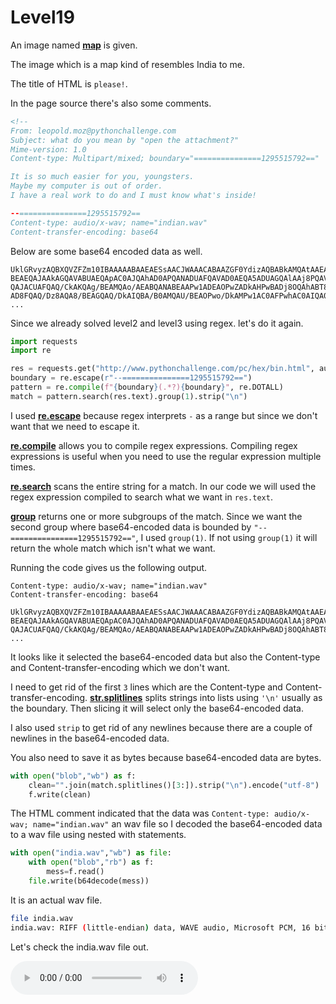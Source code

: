 # Level19 

An image named **[map](/19/map.jpg)** is given. 


The image which is a map kind of resembles India to me. 


The title of HTML is `please!`.


In the page source there's also some comments.


```html
<!--
From: leopold.moz@pythonchallenge.com
Subject: what do you mean by "open the attachment?"
Mime-version: 1.0
Content-type: Multipart/mixed; boundary="===============1295515792=="

It is so much easier for you, youngsters.
Maybe my computer is out of order.
I have a real work to do and I must know what's inside!

--===============1295515792==
Content-type: audio/x-wav; name="indian.wav"
Content-transfer-encoding: base64
```


Below are some base64 encoded data as well.


```
UklGRvyzAQBXQVZFZm10IBAAAAABAAEAESsAACJWAAACABAAZGF0YdizAQBABkAMQAtAAEADQAJA
BEAEQAJAAkAGQAVABUAEQApAC0AJQAhAD0APQANADUAFQAVAD0AEQA5ADUAGQAlAAj8PQAVABkAE
QAJACUAFQAQ/CkAKQAg/BEAMQAo/AEABQANABEAAPw1ADEAOPwZADkAHPwBADj8OQAhABT8IQARA
AD8FQAQ/Dz8AQA8/BEAGQAQ/DkAIQBA/B0AMQAU/BEAOPwo/DkAMPw1AC0AFPwhAC0AIQA0/AD8J
...
```


Since we already solved level2 and level3 using regex. let's do it again. 


```python
import requests
import re

res = requests.get("http://www.pythonchallenge.com/pc/hex/bin.html", auth=("butter", "fly"))
boundary = re.escape(r"--===============1295515792==")
pattern = re.compile(f"{boundary}(.*?){boundary}", re.DOTALL)
match = pattern.search(res.text).group(1).strip("\n")
```


I used **[re.escape](https://docs.python.org/3/library/re.html#re.escape)** because regex interprets `-` as a range but since we don't want that we need to escape it. 


**[re.compile](https://docs.python.org/3/library/re.html#re.compile)** allows you to compile regex expressions. Compiling regex expressions is useful when you need to use the regular expression multiple times. 


**[re.search](https://docs.python.org/3/library/re.html#re.search)** scans the entire string for a match. In our code we will used the regex expression compiled to search what we want in `res.text`. 


**[group](https://docs.python.org/3/library/re.html#re.Match.group)** returns one or more subgroups of the match. Since we want the second group where base64-encoded data is bounded by `"--===============1295515792=="`, I used `group(1)`. If not using `group(1)` it will return the whole match which isn't what we want. 


Running the code gives us the following output. 


```
Content-type: audio/x-wav; name="indian.wav"
Content-transfer-encoding: base64

UklGRvyzAQBXQVZFZm10IBAAAAABAAEAESsAACJWAAACABAAZGF0YdizAQBABkAMQAtAAEADQAJA
BEAEQAJAAkAGQAVABUAEQApAC0AJQAhAD0APQANADUAFQAVAD0AEQA5ADUAGQAlAAj8PQAVABkAE
QAJACUAFQAQ/CkAKQAg/BEAMQAo/AEABQANABEAAPw1ADEAOPwZADkAHPwBADj8OQAhABT8IQARA
...
```


It looks like it selected the base64-encoded data but also the Content-type and Content-transfer-encoding which we don't want. 


I need to get rid of the first `3` lines which are the Content-type and Content-transfer-encoding. **[str.splitlines](https://docs.python.org/3/library/stdtypes.html#str.splitlines)** splits strings into lists using `'\n'` usually as the boundary. Then slicing it will select only the base64-encoded data. 


I also used `strip` to get rid of any newlines because there are a couple of newlines in the base64-encoded data. 


You also need to save it as bytes because base64-encoded data are bytes.


```python
with open("blob","wb") as f:
    clean="".join(match.splitlines()[3:]).strip("\n").encode("utf-8")
    f.write(clean)
```


The HTML comment indicated that the data was `Content-type: audio/x-wav; name="indian.wav"` an wav file so I decoded the base64-encoded data to a wav file using nested with statements.


```python
with open("india.wav","wb") as file:
    with open("blob","rb") as f:
        mess=f.read()
    file.write(b64decode(mess))
```

It is an actual wav file.


```bash
file india.wav 
india.wav: RIFF (little-endian) data, WAVE audio, Microsoft PCM, 16 bit, mono 11025 Hz
```


Let's check the india.wav file out.


<audio controls>
    <source src=">